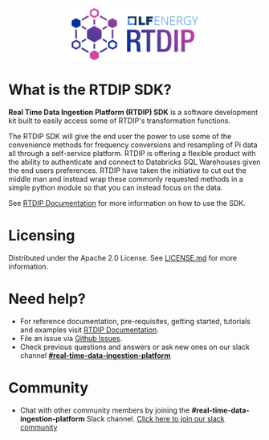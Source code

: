 <center><img src=https://raw.githubusercontent.com/rtdip/core/develop/docs/getting-started/images/rtdip-horizontal-color.png alt="rtdip" width=50% height=50%/></center>

# What is the RTDIP SDK?

​​**Real Time Data Ingestion Platform (RTDIP) SDK** is a software development kit built to easily access some of RTDIP's transformation functions.

The RTDIP SDK will give the end user the power to use some of the convenience methods for frequency conversions and resampling of Pi data all through a self-service platform. RTDIP is offering a flexible product with the ability to authenticate and connect to Databricks SQL Warehouses given the end users preferences. RTDIP have taken the initiative to cut out the middle man and instead wrap these commonly requested methods in a simple python module so that you can instead focus on the data. 

See [RTDIP Documentation](https://www.rtdip.io/) for more information on how to use the SDK.

# Licensing

Distributed under the Apache 2.0 License. See [LICENSE.md](https://github.com/rtdip/core/blob/develop/LICENSE.md) for more information.

# Need help?
* For reference documentation, pre-requisites, getting started, tutorials and examples visit [RTDIP Documentation](https://www.rtdip.io/). 
* File an issue via [Github Issues](https://github.com/rtdip/core/issues).
* Check previous questions and answers or ask new ones on our slack channel [**#real-time-data-ingestion-platform**](https://join.slack.com/t/lfenergy/shared_invite/zt-1ilkyecnq-8TDP6pzZXnmx1o0Lc~kMcA)


# Community
* Chat with other community members by joining the **#real-time-data-ingestion-platform** Slack channel. [Click here to join our slack community](https://join.slack.com/t/lfenergy/shared_invite/zt-1ilkyecnq-8TDP6pzZXnmx1o0Lc~kMcA)